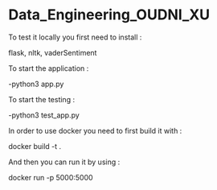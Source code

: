 # Data_Engineering_OUDNI_XU

To test it locally you first need to install :

flask,
nltk,
vaderSentiment

To start the application :

-python3 app.py

To start the testing :

-python3 test_app.py


In order to use docker you need to first build it with :

docker build -t <name> .
  
And then you can run it by using :

docker run -p 5000:5000 <name>
